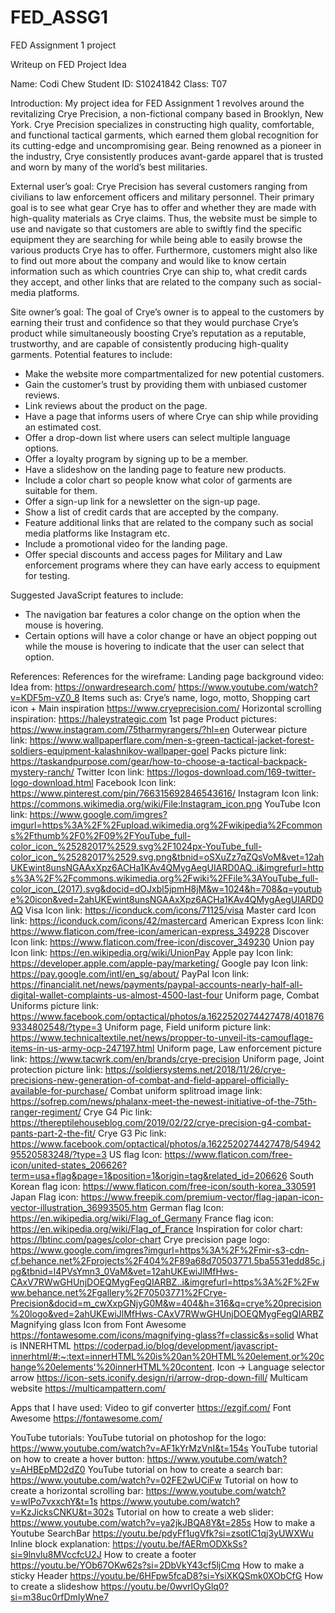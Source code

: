 # FED_ASSG1
FED Assignment 1 project

Writeup on FED Project Idea


Name: Codi Chew
Student ID: S10241842
Class: T07

Introduction:
My project idea for FED Assignment 1 revolves around the revitalizing Crye Precision, a non-fictional company based in Brooklyn, New York. Crye Precision specializes in constructing high quality, comfortable, and functional tactical garments, which earned them global recognition for its cutting-edge and uncompromising gear. Being renowned as a pioneer in the industry, Crye consistently produces avant-garde apparel that is trusted and worn by many of the world’s best militaries.

External user’s goal:
Crye Precision has several customers ranging from civilians to law enforcement officers and military personnel. Their primary goal is to see what gear Crye has to offer and whether they are made with high-quality materials as Crye claims. Thus, the website must be simple to use and navigate so that customers are able to swiftly find the specific equipment they are searching for while being able to easily browse the various products Crye has to offer. Furthermore, customers might also like to find out more about the company and would like to know certain information such as which countries Crye can ship to, what credit cards they accept, and other links that are related to the company such as social-media platforms. 

Site owner’s goal:
The goal of Crye’s owner is to appeal to the customers by earning their trust and confidence so that they would purchase Crye’s product while simultaneously boosting Crye’s reputation as a reputable, trustworthy, and are capable of consistently producing high-quality garments.
Potential features to include:
-	Make the website more compartmentalized for new potential customers.
-	Gain the customer’s trust by providing them with unbiased customer reviews.
-	Link reviews about the product on the page.
-	Have a page that informs users of where Crye can ship while providing an estimated cost.
-	Offer a drop-down list where users can select multiple language options.
-	Offer a loyalty program by signing up to be a member.
-	Have a slideshow on the landing page to feature new products.
-	Include a color chart so people know what color of garments are suitable for them.
-	Offer a sign-up link for a newsletter on the sign-up page.
-	Show a list of credit cards that are accepted by the company.
-	Feature additional links that are related to the company such as social media platforms like Instagram etc.
-	Include a promotional video for the landing page.
-	Offer special discounts and access pages for Military and Law enforcement programs where they can have early access to equipment for testing.

Suggested JavaScript features to include:
-	The navigation bar features a color change on the option when the mouse is hovering.
-	Certain options will have a color change or have an object popping out while the mouse is hovering to indicate that the user can select that option.


References:
References for the wireframe:
Landing page background video: 
Idea from: https://onwardresearch.com/ 
https://www.youtube.com/watch?v=KDF5m-vZ0_8 
Items such as: Crye’s name, logo, motto, Shopping cart icon + Main inspiration
https://www.cryeprecision.com/ 
Horizontal scrolling inspiration:
https://haleystrategic.com 
1st page Product pictures:
https://www.instagram.com/75tharmyrangers/?hl=en 
Outerwear picture link:
https://www.wallpaperflare.com/men-s-green-tactical-jacket-forest-soldiers-equipment-kalashnikov-wallpaper-goel 
Packs picture link: 
https://taskandpurpose.com/gear/how-to-choose-a-tactical-backpack-mystery-ranch/
Twitter Icon link:
https://logos-download.com/169-twitter-logo-download.html 
Facebook Icon link:
https://www.pinterest.com/pin/766315692846543616/ 
Instagram Icon link:
https://commons.wikimedia.org/wiki/File:Instagram_icon.png 
YouTube Icon link:
https://www.google.com/imgres?imgurl=https%3A%2F%2Fupload.wikimedia.org%2Fwikipedia%2Fcommons%2Fthumb%2F0%2F09%2FYouTube_full-color_icon_%25282017%2529.svg%2F1024px-YouTube_full-color_icon_%25282017%2529.svg.png&tbnid=oSXuZz7qZQsVoM&vet=12ahUKEwint8unsNGAAxXpz6ACHa1KAv4QMygAegUIARD0AQ..i&imgrefurl=https%3A%2F%2Fcommons.wikimedia.org%2Fwiki%2FFile%3AYouTube_full-color_icon_(2017).svg&docid=dOJxbl5jpmH8jM&w=1024&h=708&q=youtube%20icon&ved=2ahUKEwint8unsNGAAxXpz6ACHa1KAv4QMygAegUIARD0AQ 
Visa Icon link:
https://iconduck.com/icons/71125/visa 
 Master card Icon link:
https://iconduck.com/icons/42/mastercard 
American Express Icon link:
https://www.flaticon.com/free-icon/american-express_349228 
Discover Icon link:
https://www.flaticon.com/free-icon/discover_349230 
Union pay Icon link:
https://en.wikipedia.org/wiki/UnionPay 
Apple pay Icon link:
https://developer.apple.com/apple-pay/marketing/ 
Google pay Icon link:
https://pay.google.com/intl/en_sg/about/ 
PayPal Icon link:
https://financialit.net/news/payments/paypal-accounts-nearly-half-all-digital-wallet-complaints-us-almost-4500-last-four 
Uniform page, Combat Uniforms picture link:
https://www.facebook.com/optactical/photos/a.1622520274427478/4018769334802548/?type=3 
Uniform page, Field uniform picture link:
https://www.technicaltextile.net/news/propper-to-unveil-its-camouflage-items-in-us-army-ocp-247197.html 
Uniform page, Law enforcement picture link:
https://www.tacwrk.com/en/brands/crye-precision 
Uniform page, Joint protection picture link:
https://soldiersystems.net/2018/11/26/crye-precisions-new-generation-of-combat-and-field-apparel-officially-available-for-purchase/ 
Combat uniform splitroad image link:
https://sofrep.com/news/phalanx-meet-the-newest-initiative-of-the-75th-ranger-regiment/ 
Crye G4 Pic link:
https://thereptilehouseblog.com/2019/02/22/crye-precision-g4-combat-pants-part-2-the-fit/ 
Crye G3 Pic link:
https://www.facebook.com/optactical/photos/a.1622520274427478/5494295520583248/?type=3 
US flag Icon:
https://www.flaticon.com/free-icon/united-states_206626?term=usa+flag&page=1&position=1&origin=tag&related_id=206626 
South Korean flag icon:
https://www.flaticon.com/free-icon/south-korea_330591 
Japan Flag icon:
https://www.freepik.com/premium-vector/flag-japan-icon-vector-illustration_36993505.htm 
German flag Icon:
https://en.wikipedia.org/wiki/Flag_of_Germany
France flag icon:
https://en.wikipedia.org/wiki/Flag_of_France 
Inspiration for color chart:
https://lbtinc.com/pages/color-chart 
Crye precision page logo:
https://www.google.com/imgres?imgurl=https%3A%2F%2Fmir-s3-cdn-cf.behance.net%2Fprojects%2F404%2F89a68d70503771.5ba5531edd85c.jpg&tbnid=l4PVsYmn3_0VaM&vet=12ahUKEwiJlMfHws-CAxV7RWwGHUnjDOEQMygFegQIARBZ..i&imgrefurl=https%3A%2F%2Fwww.behance.net%2Fgallery%2F70503771%2FCrye-Precision&docid=m_cwXxpGNjyG0M&w=404&h=316&q=crye%20precision%20logo&ved=2ahUKEwiJlMfHws-CAxV7RWwGHUnjDOEQMygFegQIARBZ 
Magnifying glass Icon from Font Awesome
https://fontawesome.com/icons/magnifying-glass?f=classic&s=solid 
What is INNERHTML
https://coderpad.io/blog/development/javascript-innerhtml/#:~:text=innerHTML%20is%20an%20HTML%20element,or%20change%20elements'%20innerHTML%20content. 
Icon -> Language selector arrow
https://icon-sets.iconify.design/ri/arrow-drop-down-fill/ 
Multicam website
https://multicampattern.com/

Apps that I have used:
Video to gif converter
https://ezgif.com/ 
Font Awesome
https://fontawesome.com/ 

YouTube tutorials:
YouTube tutorial on photoshop for the logo:
https://www.youtube.com/watch?v=AF1kYrMzVnI&t=154s 
YouTube tutorial on how to create a hover button:
https://www.youtube.com/watch?v=AHBEpMD2dZ0 
YouTube tutorial on how to create a search bar:
https://www.youtube.com/watch?v=02FE2wUCiFw 
Tutorial on how to create a horizontal scrolling bar:
https://www.youtube.com/watch?v=wIPo7vxxchY&t=1s 
https://www.youtube.com/watch?v=KzJicksCNKU&t=302s 
Tutorial on how to create a web slider:
https://www.youtube.com/watch?v=ya2jkJBQA8Y&t=285s 
How to make a Youtube SearchBar
https://youtu.be/pdyFf1ugVfk?si=zsotIC1qj3yUWXWu 
Inline block explanation:
https://youtu.be/fAERmODXkSs?si=9lnvlu8MVccfcU2J 
How to create a footer
https://youtu.be/YOb67OKw62s?si=2DbVkY43cf5ljCmq 
How to make a sticky Header
https://youtu.be/6HFpw5fcaD8?si=YsiXKQSmk0XObCfG
How to create a slideshow
https://youtu.be/0wvrlOyGlq0?si=m38uc0rfDmIyWne7

